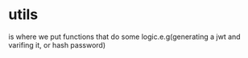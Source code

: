 # utils
is where we put functions that do some logic.e.g(generating a jwt and varifing it, or hash password)